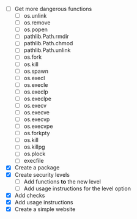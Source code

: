 - [ ] Get more dangerous functions
  - [ ] os.unlink
  - [ ] os.remove
  - [ ] os.popen
  - [ ] pathlib.Path.rmdir
  - [ ] pathlib.Path.chmod
  - [ ] pathlib.Path.unlink
  - [ ] os.fork
  - [ ] os.kill
  - [ ] os.spawn
  - [ ] os.execl
  - [ ] os.execle
  - [ ] os.execlp
  - [ ] os.execlpe
  - [ ] os.execv
  - [ ] os.execve
  - [ ] os.execvp
  - [ ] os.execvpe
  - [ ] os.forkpty
  - [ ] os.kill
  - [ ] os.killpg
  - [ ] os.plock
  - [ ] execfile
- [x] Create a package
- [x] Create security levels
  - [ ] Add functions **to** the new level
  - [ ] Add usage instructions for the level option
- [x] Add checks
- [x] Add usage instructions
- [x] Create a simple website

